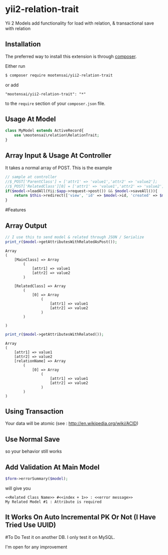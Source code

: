 # yii2-relation-trait
Yii 2 Models add functionality for load with relation, &amp; transactional save with relation

## Installation

The preferred way to install this extension is through [composer](http://getcomposer.org/download/).

Either run

```bash
$ composer require mootensai/yii2-relation-trait
```

or add

```
"mootensai/yii2-relation-trait": "*"
```

to the `require` section of your `composer.json` file.


## Usage At Model
```php
class MyModel extends ActiveRecord{
    use \mootensai\relation\RelationTrait;
}
```

## Array Input & Usage At Controller
It takes a normal array of POST. This is the example

```php
// sample at controller
//$_POST['ParentClass'] = ['attr1' => 'value1','attr2' => 'value2'];
//$_POST['RelatedClass'][0] = ['attr1' => 'value1','attr2' => 'value2'];      
if($model->loadAll(Yii:$app->request->post()) && $model->saveAll()){
    return $this->redirect(['view', 'id' => $model->id, 'created' => $model->created]);
}
```

#Features

## Array Output  
```php
// I use this to send model & related through JSON / Serialize
print_r($model->getAttributesWithRelatedAsPost());
```

```
Array
(
    [MainClass] => Array
        (
            [attr1] => value1
            [attr2] => value2
        )

    [RelatedClass] => Array
        (
            [0] => Array
                (
                    [attr1] => value1
                    [attr2] => value2
                )
        )

)
```

```php
print_r($model->getAttributesWithRelated());
```

```
Array
(
    [attr1] => value1
    [attr2] => value2
    [relationName] => Array
        (
            [0] => Array
                (
                    [attr1] => value1
                    [attr2] => value2
                )
        )
)
```

## Using Transaction
Your data will be atomic
(see : http://en.wikipedia.org/wiki/ACID)

## Use Normal Save
so your behavior still works

## Add Validation At Main Model
```php
$form->errorSummary($model);
```
will give you
```
<<Related Class Name>> #<<index + 1>> : <<error message>>
My Related Model #1 : Attribute is required
```
## It Works On Auto Incremental PK Or Not (I Have Tried Use UUID)

#To Do
Test it on another DB. I only test it on MySQL.

I'm open for any improvement
